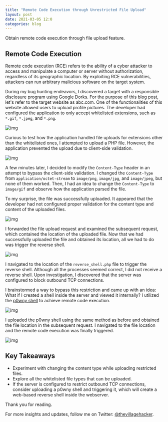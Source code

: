 ```yaml
---
title: "Remote Code Execution through Unrestricted File Upload"
layout: post
date: 2021-03-05 12:0
categories: blog
---
```


Obtain remote code execution through file upload feature.

## Remote Code Execution
Remote code execution (RCE) refers to the ability of a cyber attacker to access and manipulate a computer or server without authorization, regardless of its geographic location. By exploiting RCE vulnerabilities, attackers can run arbitrary malicious software on the target system.

During my bug hunting endeavors, I discovered a target with a responsible disclosure program using Google Dorks. For the purpose of this blog post, let's refer to the target website as abc.com. One of the functionalities of this website allowed users to upload profile pictures. The developer had configured the application to only accept whitelisted extensions, such as `*.gif`, `*.jpeg`, and `*.png`.

![img](/assets/images/blogs/RCE2/1.webp)

Curious to test how the application handled file uploads for extensions other than the whitelisted ones, I attempted to upload a PHP file. However, the application prevented the upload due to client-side validation.

![img](/assets/images/blogs/RCE2/2.webp)

A few minutes later, I decided to modify the `Content-Type` header in an attempt to bypass the client-side validation. I changed the `Content-Type` from `application/octet-stream` to `image/png`, `image/jpg`, and `image/jpeg`, but none of them worked. Then, I had an idea to change the `Content-Type` to `image/gif` and observe how the application parsed the file.

To my surprise, the file was successfully uploaded. It appeared that the developer had not configured proper validation for the content type and content of the uploaded files.

![img](/assets/images/blogs/RCE2/4.webp)

I forwarded the file upload request and examined the subsequent request, which contained the location of the uploaded file. Now that we had successfully uploaded the file and obtained its location, all we had to do was trigger the reverse shell.

![img](/assets/images/blogs/RCE2/5.webp)

I navigated to the location of the `reverse_shell.php` file to trigger the reverse shell. Although all the processes seemed correct, I did not receive a reverse shell. Upon investigation, I discovered that the server was configured to block outbound TCP connections.

I brainstormed a way to bypass this restriction and came up with an idea: What if I created a shell inside the server and viewed it internally? I utilized the [p0wny shell](https://github.com/flozz/p0wny-shell/blob/master/shell.php) to achieve remote code execution.

![img](/assets/images/blogs/RCE2/6.webp)

I uploaded the p0wny shell using the same method as before and obtained the file location in the subsequent request. I navigated to the file location and the remote code execution was finally triggered.

![img](/assets/images/blogs/RCE2/7.webp)

## Key Takeaways
- Experiment with changing the content type while uploading restricted files.
- Explore all the whitelisted file types that can be uploaded.
- If the server is configured to restrict outbound TCP connections, consider uploading a p0wny shell and triggering it, which will create a web-based reverse shell inside the webserver.

Thank you for reading.

For more insights and updates, follow me on Twitter: [@thevillagehacker](https://twitter.com/thevillagehackr).